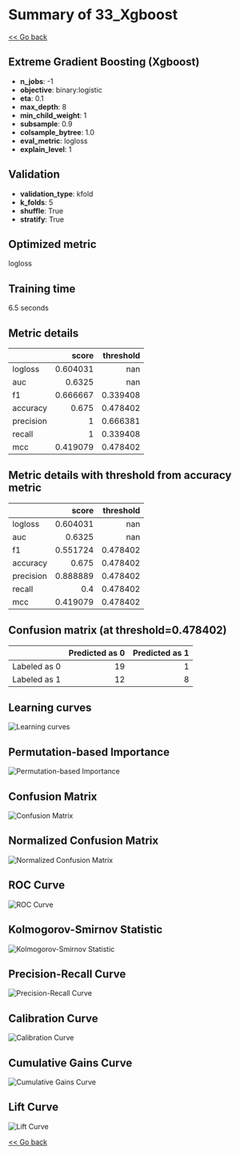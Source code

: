 # Summary of 33_Xgboost

[<< Go back](../README.md)


## Extreme Gradient Boosting (Xgboost)
- **n_jobs**: -1
- **objective**: binary:logistic
- **eta**: 0.1
- **max_depth**: 8
- **min_child_weight**: 1
- **subsample**: 0.9
- **colsample_bytree**: 1.0
- **eval_metric**: logloss
- **explain_level**: 1

## Validation
 - **validation_type**: kfold
 - **k_folds**: 5
 - **shuffle**: True
 - **stratify**: True

## Optimized metric
logloss

## Training time

6.5 seconds

## Metric details
|           |    score |   threshold |
|:----------|---------:|------------:|
| logloss   | 0.604031 |  nan        |
| auc       | 0.6325   |  nan        |
| f1        | 0.666667 |    0.339408 |
| accuracy  | 0.675    |    0.478402 |
| precision | 1        |    0.666381 |
| recall    | 1        |    0.339408 |
| mcc       | 0.419079 |    0.478402 |


## Metric details with threshold from accuracy metric
|           |    score |   threshold |
|:----------|---------:|------------:|
| logloss   | 0.604031 |  nan        |
| auc       | 0.6325   |  nan        |
| f1        | 0.551724 |    0.478402 |
| accuracy  | 0.675    |    0.478402 |
| precision | 0.888889 |    0.478402 |
| recall    | 0.4      |    0.478402 |
| mcc       | 0.419079 |    0.478402 |


## Confusion matrix (at threshold=0.478402)
|              |   Predicted as 0 |   Predicted as 1 |
|:-------------|-----------------:|-----------------:|
| Labeled as 0 |               19 |                1 |
| Labeled as 1 |               12 |                8 |

## Learning curves
![Learning curves](learning_curves.png)

## Permutation-based Importance
![Permutation-based Importance](permutation_importance.png)
## Confusion Matrix

![Confusion Matrix](confusion_matrix.png)


## Normalized Confusion Matrix

![Normalized Confusion Matrix](confusion_matrix_normalized.png)


## ROC Curve

![ROC Curve](roc_curve.png)


## Kolmogorov-Smirnov Statistic

![Kolmogorov-Smirnov Statistic](ks_statistic.png)


## Precision-Recall Curve

![Precision-Recall Curve](precision_recall_curve.png)


## Calibration Curve

![Calibration Curve](calibration_curve_curve.png)


## Cumulative Gains Curve

![Cumulative Gains Curve](cumulative_gains_curve.png)


## Lift Curve

![Lift Curve](lift_curve.png)



[<< Go back](../README.md)

